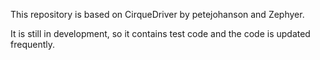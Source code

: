 This repository is based on CirqueDriver by petejohanson and Zephyer.

It is still in development, so it contains test code and the code is updated frequently.
